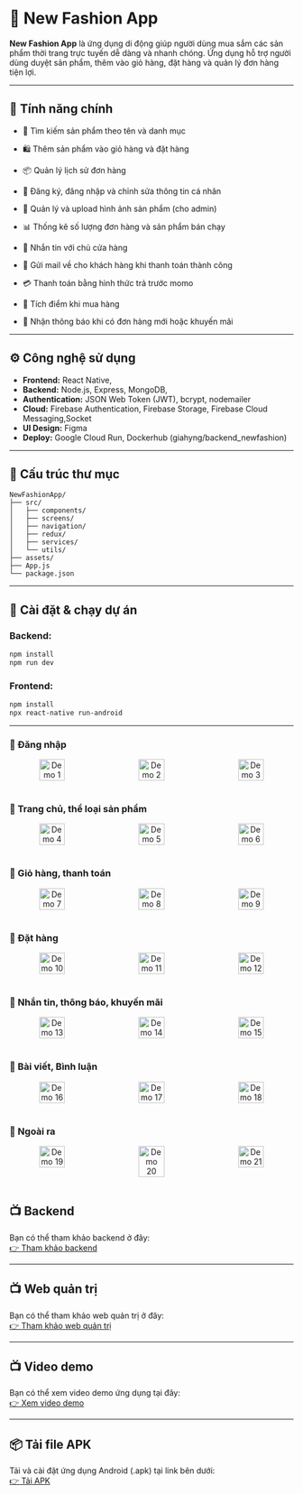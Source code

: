 # 👗 New Fashion App

**New Fashion App** là ứng dụng di động giúp người dùng mua sắm các sản phẩm thời trang trực tuyến dễ dàng và nhanh chóng. Ứng dụng hỗ trợ người dùng duyệt sản phẩm, thêm vào giỏ hàng, đặt hàng và quản lý đơn hàng tiện lợi.

---

## 📱 Tính năng chính

- 🛒 Tìm kiếm sản phẩm theo tên và danh mục

- 🛍️ Thêm sản phẩm vào giỏ hàng và đặt hàng

- 📦 Quản lý lịch sử đơn hàng

- 👤 Đăng ký, đăng nhập và chỉnh sửa thông tin cá nhân

- 📸 Quản lý và upload hình ảnh sản phẩm (cho admin)

- 📊 Thống kê số lượng đơn hàng và sản phẩm bán chạy

- 💬 Nhắn tin với chủ cửa hàng

- 📧 Gửi mail về cho khách hàng khi thanh toán thành công

- 💳 Thanh toán bằng hình thức trả trước momo

- 💎 Tích điểm khi mua hàng

- 🔔 Nhận thông báo khi có đơn hàng mới hoặc khuyến mãi

---

## ⚙️ Công nghệ sử dụng

- **Frontend:** React Native,
- **Backend:** Node.js, Express, MongoDB,
- **Authentication:** JSON Web Token (JWT), bcrypt, nodemailer
- **Cloud:** Firebase Authentication, Firebase Storage, Firebase Cloud Messaging,Socket
- **UI Design:** Figma
- **Deploy:** Google Cloud Run, Dockerhub (giahyng/backend_newfashion)

---

## 📂 Cấu trúc thư mục

```
NewFashionApp/
├── src/
│   ├── components/
│   ├── screens/
│   ├── navigation/
│   ├── redux/
│   ├── services/
│   └── utils/
├── assets/
├── App.js
└── package.json
```

---

## 🚀 Cài đặt & chạy dự án

### Backend:

```bash
npm install
npm run dev
```

### Frontend:

```bash
npm install
npx react-native run-android
```

---

### 📲 Đăng nhập

<div align="center" style="display: flex; justify-content: space-between; width: 100%;">
  <img src="https://pub-0f02951565a14603816f4ca468c73608.r2.dev/image/login.png" alt="Demo 1" width="30%"  />
  <img src="https://pub-0f02951565a14603816f4ca468c73608.r2.dev/image/login2.png" alt="Demo 2" width="30%" style="margin: 0 10px;" />
  <img src="https://pub-0f02951565a14603816f4ca468c73608.r2.dev/image/login3.png" alt="Demo 3" width="30%"  />
</div>
<br>

### 📲 Trang chủ, thể loại sản phẩm

<div align="center" style="display: flex; justify-content: space-between; width: 100%;">
  <img src="https://pub-0f02951565a14603816f4ca468c73608.r2.dev/image/home.png" alt="Demo 4" width="30%"  />
  <img src="https://pub-0f02951565a14603816f4ca468c73608.r2.dev/image/productderai.png" alt="Demo 5" width="30%" style="margin: 0 10px;" />
  <img src="https://pub-0f02951565a14603816f4ca468c73608.r2.dev/image/Screenshot_1746857868.png" alt="Demo 6" width="30%"  />
</div>
<br>

### 📲 Giỏ hàng, thanh toán

<div align="center" style="display: flex; justify-content: space-between; width: 100%;">
  <img src="https://pub-0f02951565a14603816f4ca468c73608.r2.dev/image/carr.png" alt="Demo 7" width="30%"  />
  <img src="https://pub-0f02951565a14603816f4ca468c73608.r2.dev/image/checkout.png" alt="Demo 8" width="30%" style="margin: 0 10px;" />
  <img src="https://pub-0f02951565a14603816f4ca468c73608.r2.dev/image/orderdone.png" alt="Demo 9" width="30%"  />
</div>
<br>

### 📲 Đặt hàng

<div align="center" style="display: flex; justify-content: space-between; width: 100%;">
  <img src="https://pub-0f02951565a14603816f4ca468c73608.r2.dev/image/orderScreen.png" alt="Demo 10" width="30%"  />
  <img src="https://pub-0f02951565a14603816f4ca468c73608.r2.dev/image/orderSucsec.png" alt="Demo 11" width="30%" style="margin: 0 10px;" />
  <img src="https://pub-0f02951565a14603816f4ca468c73608.r2.dev/image/orderdetail.png" alt="Demo 12" width="30%"  />
</div>
<br>

### 📲 Nhắn tin, thông báo, khuyến mãi

<div align="center" style="display: flex; justify-content: space-between; width: 100%;">
  <img src="https://pub-0f02951565a14603816f4ca468c73608.r2.dev/image/char.png" alt="Demo 13" width="30%"  />
  <img src="https://pub-0f02951565a14603816f4ca468c73608.r2.dev/image/information.png" alt="Demo 14" width="30%" style="margin: 0 10px;"  />
  <img src="https://pub-0f02951565a14603816f4ca468c73608.r2.dev/image/coupon.png" alt="Demo 15" width="30%"  />
</div>
<br>

### 📲 Bài viết, Bình luận

<div align="center" style="display: flex; justify-content: space-between; width: 100%;">
  <img src="https://pub-0f02951565a14603816f4ca468c73608.r2.dev/image/post.png" alt="Demo 16" width="30%"  />
  <img src="https://pub-0f02951565a14603816f4ca468c73608.r2.dev/image/comment.png" alt="Demo 17" width="30%" style="margin: 0 10px;"  />
  <img src="https://pub-0f02951565a14603816f4ca468c73608.r2.dev/image/comment.png" alt="Demo 18" width="30%"  />
</div>
<br>

### 📲 Ngoài ra

<div align="center" style="display: flex; justify-content: space-between; width: 100%;">
  <img src="https://pub-0f02951565a14603816f4ca468c73608.r2.dev/image/address.png" alt="Demo 19" width="30%"  />
  <img src="https://pub-0f02951565a14603816f4ca468c73608.r2.dev/image/noti.png" alt="Demo 20" width="30%" style="margin: 0 10px;" />
  <img src="https://pub-0f02951565a14603816f4ca468c73608.r2.dev/image/selectCamera.png" alt="Demo 21" width="30%"  />
</div>
<br>

## 📺 Backend

Bạn có thể tham khảo backend ở đây:  
[👉 Tham khảo backend](https://github.com/giahyng1502/backend_newfashion)

---

## 📺 Web quản trị

Bạn có thể tham khảo web quản trị ở đây:  
[👉 Tham khảo web quản trị](https://github.com/giahyng1502/web-admin-newfashion)

---

## 📺 Video demo

Bạn có thể xem video demo ứng dụng tại đây:  
[👉 Xem video demo](https://youtu.be/po5xc1yhpkM)

---

## 📦 Tải file APK

Tải và cài đặt ứng dụng Android (.apk) tại link bên dưới:  
[👉 Tải APK](https://drive.google.com/drive/folders/1oYUa_T6I55nAW_PqrTPRp0QdsLj4HoAR)
